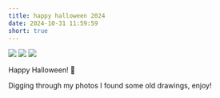 ```yaml
---
title: happy halloween 2024
date: 2024-10-31 11:59:59
short: true
---
```


![](IMG_2571.webp)
![](IMG_2579.webp)
![](IMG_2583.webp)

Happy Halloween! 🎃

Digging through my photos I found some old drawings, enjoy!


